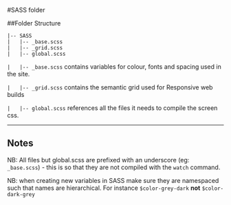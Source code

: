#SASS folder

##Folder Structure

	|-- SASS
	|   |-- _base.scss
	|   |-- _grid.scss
	|   |-- global.scss


`|   |-- _base.scss` contains variables for colour, fonts and spacing used in the site.

`|   |-- _grid.scss` contains the semantic grid used for Responsive web builds

`|   |-- global.scss` references all the files it needs to compile the screen css.


_______
## Notes

NB: All files but global.scss are prefixed with an underscore (eg: `_base.scss`) - this is so that they are not compiled with the `watch` command.

NB: when creating new variables in SASS make sure they are namespaced such that names are hierarchical. For instance `$color-grey-dark` **not** `$color-dark-grey`
